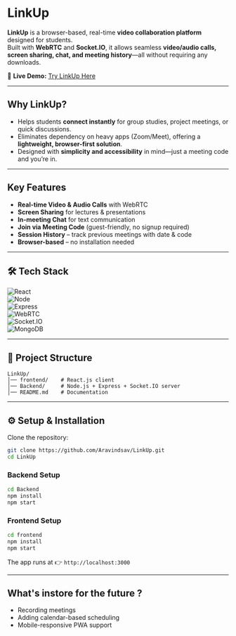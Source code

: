 # LinkUp  

**LinkUp** is a browser-based, real-time **video collaboration platform** designed for students.  
Built with **WebRTC** and **Socket.IO**, it allows seamless **video/audio calls, screen sharing, chat, and meeting history**—all without requiring any downloads.  

🔗 **Live Demo:** [Try LinkUp Here](https://linkup-frontend-w8ki.onrender.com/)  

---

##  Why LinkUp?  
- Helps students **connect instantly** for group studies, project meetings, or quick discussions.  
- Eliminates dependency on heavy apps (Zoom/Meet), offering a **lightweight, browser-first solution**.  
- Designed with **simplicity and accessibility** in mind—just a meeting code and you’re in.  

---

##  Key Features  
-  **Real-time Video & Audio Calls** with WebRTC  
-  **Screen Sharing** for lectures & presentations  
-  **In-meeting Chat** for text communication  
-  **Join via Meeting Code** (guest-friendly, no signup required)  
-  **Session History** – track previous meetings with date & code  
-  **Browser-based** – no installation needed  

---

## 🛠️ Tech Stack  
![React](https://img.shields.io/badge/Frontend-React.js-61DAFB?logo=react&logoColor=white)  
![Node](https://img.shields.io/badge/Backend-Node.js-339933?logo=node.js&logoColor=white)  
![Express](https://img.shields.io/badge/Server-Express.js-000000?logo=express&logoColor=white)  
![WebRTC](https://img.shields.io/badge/RealTime-WebRTC-333333?logo=webrtc&logoColor=white)  
![Socket.IO](https://img.shields.io/badge/Realtime-Socket.IO-010101?logo=socket.io&logoColor=white)  
![MongoDB](https://img.shields.io/badge/Database-MongoDB-47A248?logo=mongodb&logoColor=white)  

---

## 📂 Project Structure  
```
LinkUp/
│── frontend/    # React.js client
│── Backend/     # Node.js + Express + Socket.IO server
│── README.md    # Documentation
```

---

## ⚙️ Setup & Installation  

Clone the repository:  
```bash
git clone https://github.com/Aravindsav/LinkUp.git
cd LinkUp
```

### Backend Setup  
```bash
cd Backend
npm install
npm start
```

### Frontend Setup  
```bash
cd frontend
npm install
npm start
```

The app runs at 👉 `http://localhost:3000`  

---


##  What's instore for the future ?  
-  Recording meetings  
-  Adding calendar-based scheduling  
-  Mobile-responsive PWA support  


